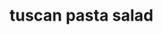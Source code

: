 ---
id: 5b3eb7fa962415001479f782
servings: 8
notes: can add cut up rotisserie chicken to make a meal
directions: 'in a large bowl combine pasta
 sundried tomatoes
 bell pepper
 olives
 spinach
 basil
 and parmesan cheese. toss until combined.
to make the dressing:  in a small bowl whisk olive oil
 vinegar
 water
 salt
 sugar
 oregano
 basil
 garlic and salt and pepper.
drizzle the dressing over the pasta salad and serve.'
ingredients: '16 ounce bowtie pasta
 cooked and drained in cold water
1 7 ounce jar sun-dried tomatoes in oil
 drained
1 red bell pepper
 diced
1 6.5 ounce can sliced olives

1 cup spinach
¼ cup basil
 chopped
½ cup grated parmesan cheese
dressing:
¾ cup olive oil
2 tablespoons white vinegar
2 tablespoons water
1 teaspoon salt
1 teaspoons sugar
1 teaspoon dry oregano
1 teaspoon dry basil
1 clove garlic
black pepper to taste'
rating: 4
ease: easy

category: side dish
href: 'https: //therecipecritic.com/tuscan-pasta-salad/'
totalTime: 20 minutes
cookTime:
prepTime: 20 minutes
title: tuscan pasta salad
path: /tuscan-pasta-salad
---